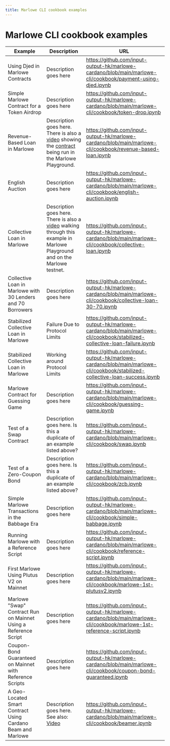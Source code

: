 ```yaml
---
title: Marlowe CLI cookbook examples
---
```


# Marlowe CLI cookbook examples

| Example | Description | URL |
| --- | --- | --- |
| Using Djed in Marlowe Contracts | Description goes here | https://github.com/input-output-hk/marlowe-cardano/blob/main/marlowe-cli/cookbook/payment-using-djed.ipynb | 
| Simple Marlowe Contract for a Token Airdrop | Description goes here | https://github.com/input-output-hk/marlowe-cardano/blob/main/marlowe-cli/cookbook/token-drop.ipynb |
| Revenue-Based Loan in Marlowe | Description goes here. There is also a [video](https://vimeo.com/726500312/f90fd85ed7) showing the [contract](https://github.com/input-output-hk/marlowe-cardano/blob/main/marlowe-cli/cookbook/revenue-based-loan.hs) being run in the Marlowe Playground. | https://github.com/input-output-hk/marlowe-cardano/blob/main/marlowe-cli/cookbook/revenue-based-loan.ipynb | 
| English Auction | Description goes here | https://github.com/input-output-hk/marlowe-cardano/blob/main/marlowe-cli/cookbook/english-auction.ipynb |
| Collective Loan in Marlowe | Description goes here. There is also a [video](https://vimeo.com/735889853/10601168e4) walking through this example in Marlowe Playground and on the Marlowe testnet. | https://github.com/input-output-hk/marlowe-cardano/blob/main/marlowe-cli/cookbook/collective-loan.ipynb | 
| Collective Loan in Marlowe with 30 Lenders and 70 Borrowers | Description goes here | https://github.com/input-output-hk/marlowe-cardano/blob/main/marlowe-cli/cookbook/collective-loan-30-70.ipynb |
| Stabilized Collective Loan in Marlowe | Failure Due to Protocol Limits | https://github.com/input-output-hk/marlowe-cardano/blob/main/marlowe-cli/cookbook/stabilized-collective-loan-failure.ipynb |
| Stabilized Collective Loan in Marlowe | Working around Protocol Limits | https://github.com/input-output-hk/marlowe-cardano/blob/main/marlowe-cli/cookbook/stabilized-collective-loan-success.ipynb |
| Marlowe Contract for Guessing Game | Description goes here | https://github.com/input-output-hk/marlowe-cardano/blob/main/marlowe-cli/cookbook/guessing-game.ipynb |
| Test of a Swap Contract | Description goes here. Is this a duplicate of an example listed above? | https://github.com/input-output-hk/marlowe-cardano/blob/main/marlowe-cli/cookbook/swap.ipynb |
| Test of a Zero-Coupon Bond | Description goes here. Is this a duplicate of an example listed above? | https://github.com/input-output-hk/marlowe-cardano/blob/main/marlowe-cli/cookbook/zcb.ipynb | 
| Simple Marlowe Transactions in the Babbage Era | Description goes here | https://github.com/input-output-hk/marlowe-cardano/blob/main/marlowe-cli/cookbook/simple-babbage.ipynb |
| Running Marlowe with a Reference Script | Description goes here | https://github.com/input-output-hk/marlowe-cardano/blob/main/marlowe-cli/cookbook/reference-script.ipynb |
| First Marlowe Using Plutus V2 on Mainnet | Description goes here | https://github.com/input-output-hk/marlowe-cardano/blob/main/marlowe-cli/cookbook/marlowe-1st-plutusv2.ipynb |
| Marlowe "Swap" Contract Run on Mainnet Using a Reference Script | Description goes here | https://github.com/input-output-hk/marlowe-cardano/blob/main/marlowe-cli/cookbook/marlowe-1st-reference-script.ipynb |
| Coupon-Bond Guaranteed on Mainnet with Reference Scripts | Description goes here | https://github.com/input-output-hk/marlowe-cardano/blob/main/marlowe-cli/cookbook/coupon-bond-guaranteed.ipynb | 
| A Geo-Located Smart Contract Using Cardano Beam and Marlowe | Description goes here. See also: [Video](https://youtu.be/DmkYen0eaV0) | https://github.com/input-output-hk/marlowe-cardano/blob/main/marlowe-cli/cookbook/beamer.ipynb | 
